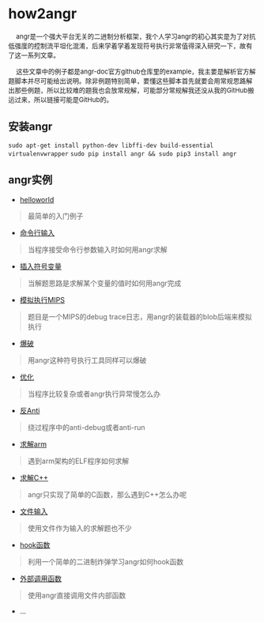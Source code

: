 # how2angr 

&nbsp;&nbsp;&nbsp;&nbsp;<font size=2>angr是一个强大平台无关的二进制分析框架，我个人学习angr的初心其实是为了对抗低强度的控制流平坦化混淆，后来学着学着发现符号执行非常值得深入研究一下，故有了这一系列文章。</font></br>

    <font size=2>这些文章中的例子都是angr-doc官方github仓库里的example，我主要是解析官方解题脚本并尽可能给出说明。除非例题特别简单，要懂这些脚本首先就要会用常规思路解出那些例题，所以比较难的题我也会放常规解，可能部分常规解我还没从我的GitHub搬运过来，所以链接可能是GitHub的。</font></br>

## 安装angr

`sudo apt-get install python-dev libffi-dev build-essential virtualenvwrapper`
`sudo pip install angr && sudo pip3 install angr`

## angr实例

- [helloworld](https://github.com/fangdada/learning-angr/tree/master/helloworld)
> 最简单的入门例子
- [命令行输入](https://github.com/fangdada/learning-angr/tree/master/%E5%91%BD%E4%BB%A4%E8%A1%8C%E8%BE%93%E5%85%A5)
> 当程序接受命令行参数输入时如何用angr求解
- [插入符号变量](https://github.com/fangdada/learning-angr/tree/master/%E6%8F%92%E5%85%A5%E7%AC%A6%E5%8F%B7%E5%8F%98%E9%87%8F)
> 当解题思路是求解某个变量的值时如何用angr完成
- [模拟执行MIPS](https://github.com/fangdada/learning-angr/tree/master/%E6%A8%A1%E6%8B%9F%E6%89%A7%E8%A1%8CMIPS)
> 题目是一个MIPS的debug trace日志，用angr的装载器的blob后端来模拟执行
- [爆破](https://github.com/fangdada/learning-angr/tree/master/%E7%88%86%E7%A0%B4)
> 用angr这种符号执行工具同样可以爆破
- [优化](https://github.com/fangdada/learning-angr/tree/master/ctf/%E4%BC%98%E5%8C%96)
> 当程序比较复杂或者angr执行异常慢怎么办
- [反Anti](https://github.com/fangdada/learning-angr/tree/master/ctf/%E5%8F%8Danti)
> 绕过程序中的anti-debug或者anti-run
- [求解arm](https://github.com/fangdada/learning-angr/tree/master/ctf/%E6%B1%82%E8%A7%A3arm)
> 遇到arm架构的ELF程序如何求解
- [求解C++](https://github.com/fangdada/learning-angr/tree/master/ctf/%E6%B1%82%E8%A7%A3C%2B%2B)
> angr只实现了简单的C函数，那么遇到C++怎么办呢
- [文件输入](https://github.com/fangdada/learning-angr/tree/master/ctf/%E6%96%87%E4%BB%B6%E8%BE%93%E5%85%A5)
> 使用文件作为输入的求解题也不少
- [hook函数](https://github.com/fangdada/learning-angr/tree/master/ctf/hook%E5%87%BD%E6%95%B0)
> 利用一个简单的二进制炸弹学习angr如何hook函数
- [外部调用函数](https://github.com/fangdada/learning-angr/tree/master/ctf/%E5%A4%96%E9%83%A8%E8%B0%83%E7%94%A8%E5%87%BD%E6%95%B0)
> 使用angr直接调用文件内部函数

- ...

